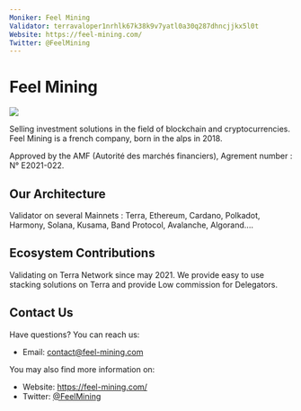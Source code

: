 ```yaml
---
Moniker: Feel Mining
Validator: terravaloper1nrhlk67k38k9v7yatl0a30q287dhncjjkx5l0t
Website: https://feel-mining.com/
Twitter: @FeelMining
---
```



# Feel Mining

<img src="https://feel-mining.com/images/branding/bandeau-728x90.jpg" />

Selling investment solutions in the field of blockchain and cryptocurrencies. Feel Mining is a french company, born in the alps in 2018.

Approved by the AMF (Autorité des marchés financiers), Agrement number : N° E2021-022.


## Our Architecture

Validator on several Mainnets : Terra, Ethereum, Cardano, Polkadot, Harmony, Solana, Kusama, Band Protocol, Avalanche, Algorand....

## Ecosystem Contributions

Validating on Terra Network since may 2021.
We provide easy to use stacking solutions on Terra and provide Low commission for Delegators.

## Contact Us

Have questions? You can reach us:

- Email: [contact@feel-mining.com](mailto:contact@feel-mining.com)

You may also find more information on:

- Website: https://feel-mining.com/
- Twitter: [@FeelMining](https://twitter.com/FeelMining)

